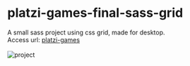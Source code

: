 # platzi-games-final-sass-grid
A small sass project using css grid, made for desktop.</br>
Access url: [platzi-games](https://santinaranjo.github.io/platzi-games-final-sass-grid/html/pagina-principal.html)
</br>
</br>
![project](https://i.imgur.com/RbKfvOm.png)
